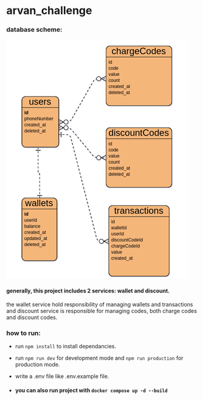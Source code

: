# arvan_challenge

###
### database scheme:
<img src="./assets/database.png" alt="database picture ..." title="database"/>

#### generally, this project includes 2 services: <b>wallet</b> and <b>discount</b>.
the wallet service hold responsibility of managing wallets and transactions and discount service is responsible for managing codes, both charge codes and discount codes.

### how to run:

+ run ```npm install``` to install dependancies.
+ run ```npm run dev``` for development mode and ```npm run production``` for production mode.
+ write a .env file like .env.example file.

+ #### you can also run project with ```docker compose up -d --build```